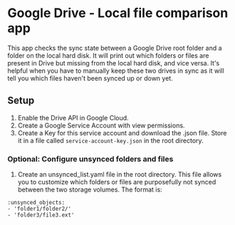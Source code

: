 # Google Drive - Local file comparison app

This app checks the sync state between a Google Drive root folder and a folder on the local hard disk. It will print out which folders or files are present in Drive but missing from the local hard disk, and vice versa. It's helpful when you have to manually keep these two drives in sync as it will tell you which files haven't been synced up or down yet.

## Setup
1. Enable the Drive API in Google Cloud.
2. Create a Google Service Account with view permissions.
3. Create a Key for this service account and download the .json file. Store it in a file called `service-account-key.json` in the root directory.

### Optional: Configure unsynced folders and files
1. Create an unsynced_list.yaml file in the root directory. This file allows you to customize which folders or files are purposefully not synced between the two storage volumes. The format is:
```
:unsynced_objects:
- 'folder1/folder2/'
- 'folder3/file3.ext'
```